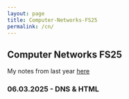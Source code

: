 ```yaml
---
layout: page
title: Computer-Networks-FS25
permalink: /cn/
---
```



## Computer Networks FS25 

My notes from last year [here](/cn-fs24-script.pdf)

### 06.03.2025 - DNS & HTML
